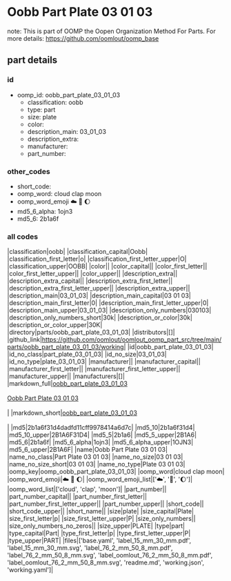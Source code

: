# Oobb Part Plate 03 01 03  

note: This is part of OOMP the Oopen Organization Method For Parts. For more details: https://github.com/oomlout/oomp_base

##  part details





### id
* oomp_id: oobb_part_plate_03_01_03
  * classification: oobb
  * type: part
  * size: plate
  * color: 
  * description_main: 03_01_03
  * description_extra: 
  * manufacturer: 
  * part_number: 

### other_codes
* short_code: 
* oomp_word: cloud clap moon
* oomp_word_emoji :cloud: :clap: :moon:
* md5_6_alpha: 1ojn3
* md5_6: 2b1a6f

### all codes 
|classification|oobb|
|classification_capital|Oobb|
|classification_first_letter|o|
|classification_first_letter_upper|O|
|classification_upper|OOBB|
|color||
|color_capital||
|color_first_letter||
|color_first_letter_upper||
|color_upper||
|description_extra||
|description_extra_capital||
|description_extra_first_letter||
|description_extra_first_letter_upper||
|description_extra_upper||
|description_main|03_01_03|
|description_main_capital|03 01 03|
|description_main_first_letter|0|
|description_main_first_letter_upper|0|
|description_main_upper|03_01_03|
|description_only_numbers|030103|
|description_only_numbers_short|30k|
|description_or_color|30k|
|description_or_color_upper|30K|
|directory|parts/oobb_part_plate_03_01_03|
|distributors|[]|
|github_link|https://github.com/oomlout/oomlout_oomp_part_src/tree/main/parts/oobb_part_plate_03_01_03/working|
|id|oobb_part_plate_03_01_03|
|id_no_class|part_plate_03_01_03|
|id_no_size|03_01_03|
|id_no_type|plate_03_01_03|
|manufacturer||
|manufacturer_capital||
|manufacturer_first_letter||
|manufacturer_first_letter_upper||
|manufacturer_upper||
|manufacturers|[]|
|markdown_full|[oobb_part_plate_03_01_03](https://github.com/oomlout/oomlout_oomp_part_src/tree/main/parts/oobb_part_plate_03_01_03/working)<br>[](https://github.com/oomlout/oomlout_oomp_part_src/tree/main/parts/oobb_part_plate_03_01_03/working)<br>[Oobb Part Plate 03 01 03](https://github.com/oomlout/oomlout_oomp_part_src/tree/main/parts/oobb_part_plate_03_01_03/working)<br><br>|
|markdown_short|[oobb_part_plate_03_01_03](https://github.com/oomlout/oomlout_oomp_part_src/tree/main/parts/oobb_part_plate_03_01_03/working)<br><br>|
|md5|2b1a6f31d4dadfd11cff9978414a6d7c|
|md5_10|2b1a6f31d4|
|md5_10_upper|2B1A6F31D4|
|md5_5|2b1a6|
|md5_5_upper|2B1A6|
|md5_6|2b1a6f|
|md5_6_alpha|1ojn3|
|md5_6_alpha_upper|1OJN3|
|md5_6_upper|2B1A6F|
|name|Oobb Part Plate 03 01 03|
|name_no_class|Part Plate 03 01 03|
|name_no_size|03 01 03|
|name_no_size_short|03 01 03|
|name_no_type|Plate 03 01 03|
|oomp_key|oomp_oobb_part_plate_03_01_03|
|oomp_word|cloud clap moon|
|oomp_word_emoji|:cloud: :clap: :moon:|
|oomp_word_emoji_list|[':cloud:', ':clap:', ':moon:']|
|oomp_word_list|['cloud', 'clap', 'moon']|
|part_number||
|part_number_capital||
|part_number_first_letter||
|part_number_first_letter_upper||
|part_number_upper||
|short_code||
|short_code_upper||
|short_name||
|size|plate|
|size_capital|Plate|
|size_first_letter|p|
|size_first_letter_upper|P|
|size_only_numbers||
|size_only_numbers_no_zeros||
|size_upper|PLATE|
|type|part|
|type_capital|Part|
|type_first_letter|p|
|type_first_letter_upper|P|
|type_upper|PART|
|files|['base.yaml', 'label_15_mm_30_mm.pdf', 'label_15_mm_30_mm.svg', 'label_76_2_mm_50_8_mm.pdf', 'label_76_2_mm_50_8_mm.svg', 'label_oomlout_76_2_mm_50_8_mm.pdf', 'label_oomlout_76_2_mm_50_8_mm.svg', 'readme.md', 'working.json', 'working.yaml']|
